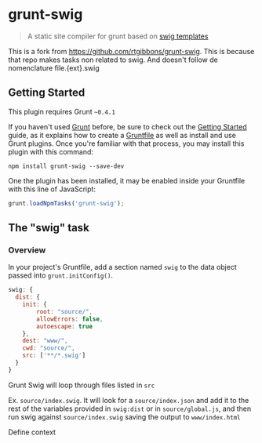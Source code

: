 # grunt-swig

> A static site compiler for grunt based on
[swig templates](http://paularmstrong.github.com/swig/)

This is a fork from https://github.com/rtgibbons/grunt-swig. This is because
that repo makes tasks non related to swig. And doesn't follow de nomenclature
file.{ext}.swig

## Getting Started
This plugin requires Grunt `~0.4.1`

If you haven't used [Grunt](http://gruntjs.com/) before, be sure to check out
the [Getting Started](http://gruntjs.com/getting-started) guide, as it explains
how to create a [Gruntfile](http://gruntjs.com/sample-gruntfile) as well as
install and use Grunt plugins. Once you're familiar with that process, you
may install this plugin with this command:

```shell
npm install grunt-swig --save-dev
```

One the plugin has been installed, it may be enabled inside your Gruntfile with
this line of JavaScript:

```js
grunt.loadNpmTasks('grunt-swig');
```

## The "swig" task

### Overview
In your project's Gruntfile, add a section named `swig` to the data object
passed into `grunt.initConfig()`.

```js
swig: {
  dist: {
    init: {
        root: "source/",
        allowErrors: false,
        autoescape: true
    },
    dest: "www/",
    cwd: "source/",
    src: ['**/*.swig']
  }
}
```

Grunt Swig will loop through files listed in `src`

Ex. `source/index.swig`. It will look for a `source/index.json` and add it to
the rest of the variables provided in `swig:dist` or in `source/global.js`, and then run swig
against `source/index.swig` saving the output to `www/index.html`

Define context
